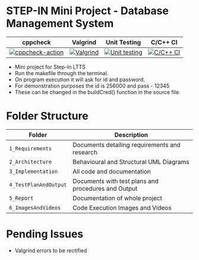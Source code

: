 
# STEP-IN Mini Project - Database Management System

| cppcheck | Valgrind | Unit Testing | C/C++ CI |
| --- | --- | --- | --- |
| [![cppcheck-action](https://github.com/animesh1798/MP-ltts/actions/workflows/cppcheck.yml/badge.svg)](https://github.com/animesh1798/MP-ltts/actions/workflows/cppcheck.yml) | [![Valgrind](https://github.com/animesh1798/MP-ltts/actions/workflows/Valgrind.yml/badge.svg)](https://github.com/animesh1798/MP-ltts/actions/workflows/Valgrind.yml) | [![Unit testing](https://github.com/animesh1798/MP-ltts/actions/workflows/unit-test.yml/badge.svg)](https://github.com/animesh1798/MP-ltts/actions/workflows/unit-test.yml) | [![C/C++ CI](https://github.com/animesh1798/MP-ltts/actions/workflows/c-build.yml/badge.svg)](https://github.com/animesh1798/MP-ltts/actions/workflows/c-build.yml) |


* Mini project for Step-In LTTS
* Run the makefile through the terminal.
* On program execution it will ask for id and password. 
* For demonstration purposes the id is 256000 and pass - 12345
* These can be changed in the buildCred() function in the source file.

# Folder Structure

|Folder|Description|
|---|---|
|`1_Requirements`| Documents detailing requirements and research |
|`2_Architecture`|Behavioural and Structural UML Diagrams|
|`3_Implementation`|All code and documentation|
|`4_TestPlanAndOutput`|Documents with test plans and procedures and Output|
|`5_Report`|Documentation of whole project|
|`6_ImagesAndVideos`|Code Execution Images and Videos|

# Pending Issues
* Valgrind errors to be rectified
